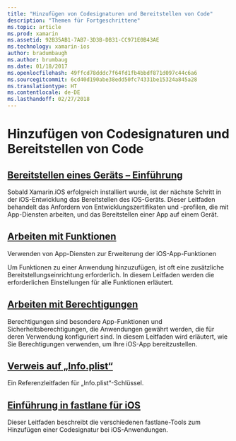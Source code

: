 ```yaml
---
title: "Hinzufügen von Codesignaturen und Bereitstellen von Code"
description: "Themen für Fortgeschrittene"
ms.topic: article
ms.prod: xamarin
ms.assetid: 92B35AB1-7AB7-3D3B-DB31-CC971E0B43AE
ms.technology: xamarin-ios
author: bradumbaugh
ms.author: brumbaug
ms.date: 01/18/2017
ms.openlocfilehash: 49ffcd78dddc7f64fd1fb4bbdf871d097c44c6a6
ms.sourcegitcommit: 6cd40d190abe38edd50fc74331be15324a845a28
ms.translationtype: HT
ms.contentlocale: de-DE
ms.lasthandoff: 02/27/2018
---
```

# <a name="code-signing-and-provisioning"></a>Hinzufügen von Codesignaturen und Bereitstellen von Code

## <a name="device-provisioning--introductioniosget-startedinstallationdevice-provisioningindexmd"></a>[Bereitstellen eines Geräts – Einführung](~/ios/get-started/installation/device-provisioning/index.md)

Sobald Xamarin.iOS erfolgreich installiert wurde, ist der nächste Schritt in der iOS-Entwicklung das Bereitstellen des iOS-Geräts. Dieser Leitfaden behandelt das Anfordern von Entwicklungszertifikaten und -profilen, die mit App-Diensten arbeiten, und das Bereitstellen einer App auf einem Gerät.

## <a name="working-with-capabilitiescapabilitiesindexmd"></a>[Arbeiten mit Funktionen](capabilities/index.md)

Verwenden von App-Diensten zur Erweiterung der iOS-App-Funktionen

Um Funktionen zu einer Anwendung hinzuzufügen, ist oft eine zusätzliche Bereitstellungseinrichtung erforderlich. In diesem Leitfaden werden die erforderlichen Einstellungen für alle Funktionen erläutert.


## <a name="working-with-entitlementsentitlementsmd"></a>[Arbeiten mit Berechtigungen](entitlements.md)

Berechtigungen sind besondere App-Funktionen und Sicherheitsberechtigungen, die Anwendungen gewährt werden, die für deren Verwendung konfiguriert sind. In diesem Leitfaden wird erläutert, wie Sie Berechtigungen verwenden, um Ihre iOS-App bereitzustellen.

## <a name="infoplist-referenceinfoplist-referencemd"></a>[Verweis auf „Info.plist“](infoplist-reference.md)

Ein Referenzleitfaden für „Info.plist“-Schlüssel.

## <a name="introduction-to-fastlane-for-iosiosdeploy-testprovisioningfastlaneindexmd"></a>[Einführung in fastlane für iOS](~/ios/deploy-test/provisioning/fastlane/index.md)

Dieser Leitfaden beschreibt die verschiedenen fastlane-Tools zum Hinzufügen einer Codesignatur bei iOS-Anwendungen.

